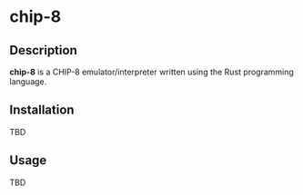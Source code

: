 # chip-8

## Description

**chip-8** is a CHIP-8 emulator/interpreter written using the Rust programming language.

## Installation

TBD

## Usage

TBD
